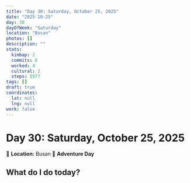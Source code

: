 ```yaml
---
title: "Day 30: Saturday, October 25, 2025"
date: "2025-10-25"
day: 30
dayOfWeek: "Saturday"
location: "Busan"
photos: []
description: ""
stats:
  kimbap: 2
  commits: 0
  worked: 4
  cultural: 2
  steps: 5577
tags: []
draft: true
coordinates:
  lat: null
  lng: null
work: false
---
```

# Day 30: Saturday, October 25, 2025

📍 **Location:** Busan
🎒 **Adventure Day**

## What do I do today?


